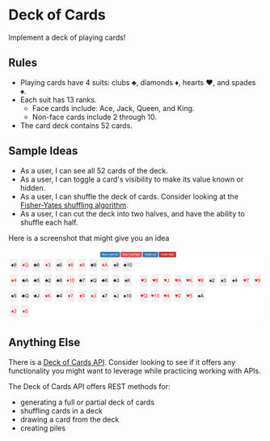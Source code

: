 # Deck of Cards

Implement a deck of playing cards!

## Rules

* Playing cards have 4 suits: clubs ♣️, diamonds ♦️, hearts ♥️, and spades ♠️. 
* Each suit has 13 ranks. 
    * Face cards include: Ace, Jack, Queen, and King.
    * Non-face cards include 2 through 10.
* The card deck contains 52 cards.

## Sample Ideas

* As a user, I can see all 52 cards of the deck.
* As a user, I can toggle a card's visibility to make its value known or hidden.
* As a user, I can shuffle the deck of cards. Consider looking at the [Fisher-Yates shuffling algorithm](https://en.wikipedia.org/wiki/Fisher%E2%80%93Yates_shuffle).
* As a user, I can cut the deck into two halves, and have the ability to shuffle each half.

Here is a screenshot that might give you an idea

![sample-image](sample-image.png)

## Anything Else

There is a [Deck of Cards API](https://deckofcardsapi.com/). Consider looking to see if it offers any functionality you might want to leverage while practicing working with APIs.

The Deck of Cards API offers REST methods for:
* generating a full or partial deck of cards
* shuffling cards in a deck
* drawing a card from the deck
* creating piles
